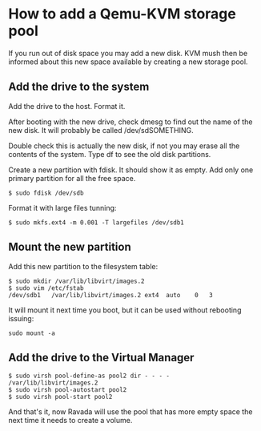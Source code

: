 # How to add a Qemu-KVM storage pool

If you run out of disk space you may add a new disk. KVM mush then
be informed about this new space available by creating a new
storage pool.

## Add the drive to the system

Add the drive to the host. Format it.

After booting with the new drive, check dmesg to find out the
name of the new disk. It will probably be called /dev/sdSOMETHING.

Double check this is actually the new disk, if not you may erase
all the contents of the system. Type df to see the old disk partitions.

Create a new partition with fdisk. It should show it as empty. Add only
one primary partition for all the free space.

    $ sudo fdisk /dev/sdb

Format it with large files tunning:

    $ sudo mkfs.ext4 -m 0.001 -T largefiles /dev/sdb1

## Mount the new partition

Add this new partition to the filesystem table:

    $ sudo mkdir /var/lib/libvirt/images.2
    $ sudo vim /etc/fstab
    /dev/sdb1   /var/lib/libvirt/images.2 ext4  auto    0   3

It will mount it next time you boot, but it can be used without rebooting
issuing:

    sudo mount -a

## Add the drive to the Virtual Manager

    $ sudo virsh pool-define-as pool2 dir - - - - /var/lib/libvirt/images.2
    $ sudo virsh pool-autostart pool2
    $ sudo virsh pool-start pool2

And that's it, now Ravada will use the pool that has more empty space the
next time it needs to create a volume.
